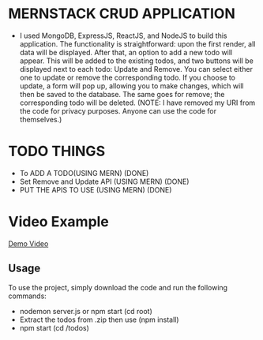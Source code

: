# MERNSTACK CRUD APPLICATION
 - I used MongoDB, ExpressJS, ReactJS, and NodeJS to build this application. The functionality is straightforward: upon the first render, all data will be displayed. After that, an option to add a new todo will appear. This will be added to the existing todos, and two buttons will be displayed next to each todo: Update and Remove. You can select either one to update or remove the corresponding todo. If you choose to update, a form will pop up, allowing you to make changes, which will then be saved to the database. The same goes for remove; the corresponding todo will be deleted. (NOTE: I have removed my URI from the code for privacy purposes. Anyone can use the code for themselves.)

# TODO THINGS
 - To ADD A TODO(USING MERN) (DONE)
 - Set Remove and Update API (USING MERN) (DONE)
 - PUT THE APIS TO USE (USING MERN) (DONE)


 # Video Example

[Demo Video](demo.mp4)


## Usage

To use the project, simply download the code and run the following commands:

 - nodemon server.js or npm start (cd root)
 - Extract the todos from .zip then use (npm install)
 - npm start (cd /todos)
